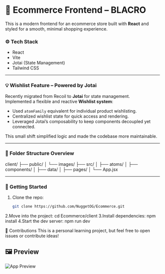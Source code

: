 # 🛒 Ecommerce Frontend – BLACRO

This is a modern frontend for an ecommerce store built with **React** and styled for a smooth, minimal shopping experience.

### ⚙️ Tech Stack
- React
- Vite
- Jotai (State Management)
- Tailwind CSS

---

### 💡 Wishlist Feature – Powered by Jotai

Recently migrated from Recoil to **Jotai** for state management.  
Implemented a flexible and reactive **Wishlist system**:

- Used `atomFamily` equivalent for individual product wishlisting.
- Centralized wishlist state for quick access and rendering.
- Leveraged Jotai’s composability to keep components decoupled yet connected.

This small shift simplified logic and made the codebase more maintainable.

---

### 📁 Folder Structure Overview

client/ ├── public/ │ └── images/ ├── src/ │ ├── atoms/ │ ├── components/ │ ├── data/ │ ├── pages/ │ └── App.jsx


---

### 🚀 Getting Started

1. Clone the repo:
   ```bash
   git clone https://github.com/NuggetOG/Ecommerce.git
2.Move into the project:
  cd Ecommerce/client
3.Install dependencies:
  npm install
4.Start the dev server:
  npm run dev
  
🙌 Contributions
This is a personal learning project, but feel free to open issues or contribute ideas!

## 🖼️ Preview

![App Preview](/public/images/preview.png)



